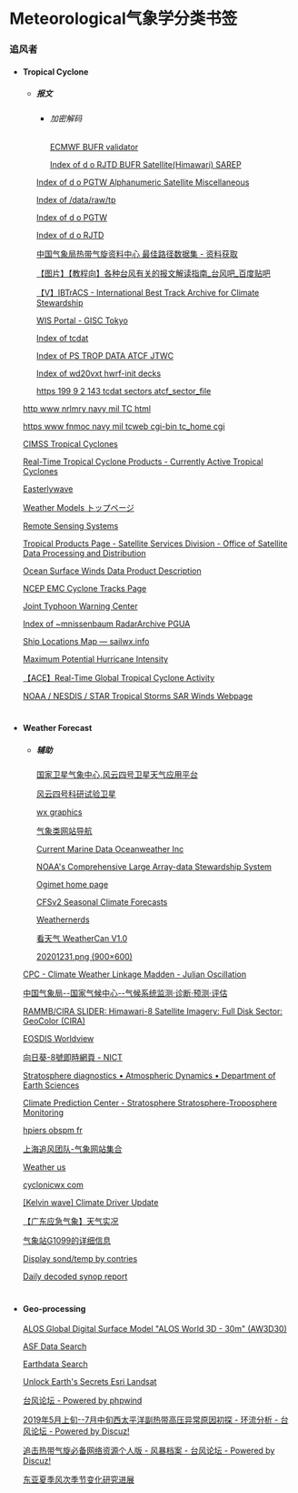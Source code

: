 # Meteorological气象学分类书签
### 追风者

- #### Tropical Cyclone

	- ##### 报文

		- ###### 加密解码
			[ECMWF BUFR validator](https://apps.ecmwf.int/codes/bufr/validator/)
      
			[Index of d o RJTD BUFR Satellite(Himawari) SAREP](https://www.wis-jma.go.jp/d/o/RJTD/BUFR/Satellite(Himawari)/SAREP/)


		[Index of d o PGTW Alphanumeric Satellite Miscellaneous](https://www.wis-jma.go.jp/d/o/PGTW/Alphanumeric/Satellite/Miscellaneous/)
    
		[Index of /data/raw/tp](https://tgftp.nws.noaa.gov/data/raw/tp/)
    
		[Index of d o PGTW](https://www.wis-jma.go.jp/d/o/PGTW/)
    
		[Index of d o RJTD](https://www.wis-jma.go.jp/d/o/RJTD/)
    
		[中国气象局热带气旋资料中心 最佳路径数据集 \- 资料获取](http://tcdata.typhoon.org.cn/zjljsjj_zlhq.html)
    
		[【图片】【教程向】各种台风有关的报文解读指南_台风吧_百度贴吧](https://tieba.baidu.com/p/4579661564?red_tag=2788610318)
    
      [【V】IBTrACS - International Best Track Archive for Climate Stewardship](http://www.atms.unca.edu/ibtracs/ibtracs_current/index.php)
		
      [WIS Portal - GISC Tokyo](https://www.wis-jma.go.jp/cms/index.html)
		
      [Index of tcdat](https://www.nrlmry.navy.mil/tcdat/)
		
      [Index of PS TROP DATA ATCF JTWC](https://www.ssd.noaa.gov/PS/TROP/DATA/ATCF/JTWC/)
		
      [Index of wd20vxt hwrf-init decks](https://ftp.emc.ncep.noaa.gov/wd20vxt/hwrf-init/decks/?C=M;O=D)
    
      [https 199 9 2 143 tcdat sectors atcf\_sector\_file](https://199.9.2.143/tcdat/sectors/atcf_sector_file)


	
  [http www nrlmry navy mil TC html](http://www.nrlmry.navy.mil/TC.html)
	
  [https www fnmoc navy mil tcweb cgi-bin tc_home cgi](https://www.fnmoc.navy.mil/tcweb/cgi-bin/tc_home.cgi/)
	
  [CIMSS Tropical Cyclones](http://tropic.ssec.wisc.edu/)
	
  [Real-Time Tropical Cyclone Products - Currently Active Tropical Cyclones](http://rammb.cira.colostate.edu/products/tc_realtime/)
	
  
  [Easterlywave](https://www.easterlywave.com/typhoon/)
	
  [Weather Models トップページ](https://weather-models.info/)
	
  [Remote Sensing Systems](http://www.remss.com/storm-watch/)
	
  [Tropical Products Page - Satellite Services Division - Office of Satellite Data Processing and Distribution](https://www.ssd.noaa.gov/PS/TROP/)
	
  [Ocean Surface Winds Data Product Description](https://manati.star.nesdis.noaa.gov/products.php)
	
  [NCEP EMC Cyclone Tracks Page](http://www.emc.ncep.noaa.gov/gmb/tpm/emchurr/tcgen/)
	
  [Joint Typhoon Warning Center](http://www.metoc.navy.mil/jtwc/jtwc.html)
	
  [Index of ~mnissenbaum RadarArchive PGUA](http://moe.met.fsu.edu/~mnissenbaum/RadarArchive/PGUA/)
	
  [Ship Locations Map — sailwx.info](https://www.sailwx.info/shiptrack/shiplocations.phtml)
	
  [Maximum Potential Hurricane Intensity](http://wxmaps.org/pix/hurpot#WPAC)
	
  [【ACE】Real-Time Global Tropical Cyclone Activity](http://tropical.atmos.colostate.edu/Realtime/)
	
  [NOAA / NESDIS / STAR Tropical Storms SAR Winds Webpage](https://www.star.nesdis.noaa.gov/socd/mecb/sar/AKDEMO_products/APL_winds/tropical/?year=2020&storm=WP222020_GONI)

# 
- #### Weather Forecast

	- ##### 辅助

		[国家卫星气象中心,风云四号卫星天气应用平台](http://rsapp.nsmc.org.cn/geofy/?i=28&isPlay=true&speed=2&sat=fy-4a&pro=geos&type=full_disk&band=1&overlay=&x=0&y=0&z=0&area=1&ll=0&county=1&duration=36&interval=1&c=false&cp=0.5&st=&et=&ac=&hide=0&s=1)
		
      [风云四号科研试验卫星](http://fy4.nsmc.org.cn/portal/cn/theme/FY4A.html#video-LMIE)
		
      [wx graphics](http://wx.graphics/)
		
      [气象类网站导航](http://114.116.94.173:9803/)
		
      [Current Marine Data Oceanweather Inc](https://www.oceanweather.com/data/)
		
      [NOAA's Comprehensive Large Array-data Stewardship System](https://www.avl.class.noaa.gov/saa/products/welcome;jsessionid=BACAE518B5C7E037CFFED1ED00ED82C7)
		
      [Ogimet home page](http://www.ogimet.com/index.phtml.en)
		
      [CFSv2 Seasonal Climate Forecasts](https://www.cpc.ncep.noaa.gov/products/people/wwang/cfsv2fcst/)
		
      [Weathernerds](https://www.weathernerds.org/)
		
      [看天气 WeatherCan V1.0](http://61.185.209.71:8500/fm/)
		
      [20201231.png (900×600)](https://www.easterlywave.com/media/precip/20201231.png)


	[CPC - Climate Weather Linkage Madden - Julian Oscillation](http://www.cpc.ncep.noaa.gov/products/precip/CWlink/MJO/mjo.shtml)
	
  [中国气象局--国家气候中心--气候系统监测·诊断·预测·评估](http://cmdp.ncc-cma.net/cn/index.htm)
	
  [RAMMB/CIRA SLIDER: Himawari-8 Satellite Imagery: Full Disk Sector: GeoColor (CIRA)](http://rammb-slider.cira.colostate.edu/?sat=himawari&z=0&im=12&ts=1&st=0&et=0&speed=130&motion=loop&map=1&lat=0&opacity%5B0%5D=1&hidden%5B0%5D=0&pause=0&slider=-1&hide_controls=0&mouse_draw=0&follow_feature=0&follow_hide=0&s=rammb-slider&sec=full_disk&p%5B0%5D=geocolor&x=11008&y=11008)
	
  [EOSDIS Worldview](https://worldview.earthdata.nasa.gov/)
	
  [向日葵-8號即時網頁 - NICT](http://himawari8.nict.go.jp/)
	
  [Stratosphere diagnostics • Atmospheric Dynamics • Department of Earth Sciences](http://www.geo.fu-berlin.de/en/met/ag/strat/produkte/winterdiagnostics/index.html)
	
  [Climate Prediction Center - Stratosphere Stratosphere-Troposphere Monitoring](http://www.cpc.ncep.noaa.gov/products/stratosphere/strat-trop/)
	
  
  [hpiers obspm fr](http://hpiers.obspm.fr/eop-pc/index.php)
	
  [上海追风团队-气象网站集合](http://stwc.info/h-col-182.html)
	
  [Weather us](https://weather.us/model-charts/euro/grid-asia-australia/temperature-f/20181119-1500z.html)
	
  [cyclonicwx com](https://cyclonicwx.com/)
	
  
  [\[Kelvin wave\] Climate Driver Update](http://www.bom.gov.au/climate/enso/index.shtml#tabs=Tropics)
	
  [【广东应急气象】天气实况](https://www.gd121.cn/tq/tqsk.shtml)
	
  [气象站G1099的详细信息](http://q-weather.info/weather/G1099/)
	
  [Display sond/temp by contries](http://www.ogimet.com/display_sondc.php?lang=en&estado=Chin&tipo=ALL&ord=DIR&nil=SI&fmt=txt&ano=2020&mes=12&day=14&hora=01&anof=2020&mesf=12&dayf=15&horaf=01&send=send)
	
  [Daily decoded synop report](http://www.ogimet.com/cgi-bin/decomet?ind=59287&ano=2020&mes=12&day=15&hora=00&min=00&single=yes&lang=en)

#
- #### Geo-processing

	[ALOS Global Digital Surface Model "ALOS World 3D - 30m" (AW3D30)](https://www.eorc.jaxa.jp/ALOS/en/aw3d30/index.htm)
	
  [ASF Data Search](https://search.asf.alaska.edu/#/?zoom=9.311090031798043&center=88.041433,43.480326&polygon=POLYGON((87.6445%2044.0027,87.4319%2043.9596,87.4297%2043.7569,87.6961%2043.5903,88.3713%2043.6207,88.4665%2043.736,88.482%2043.8063,88.3558%2043.9946,87.6445%2044.0027))&dataset=ALOS&productTypes=RTC_HI_RES&resultsLoaded=true&granule=ALPSRP187970870-RTC_HI_RES)
	
  [Earthdata Search](https://search.earthdata.nasa.gov/search/granules?p=C1206487504-ASF&pg[0][gsk]=-start_date&q=alos&sb[0]=87.23145%2C43.32034%2C88.65527%2C44.40114&m=43.0576171875!83.8212890625!6!1!0!0%2C2&tl=1591090735!4!!)
	
  [Unlock Earth's Secrets Esri Landsat](https://www.esri.com/en-us/arcgis/landsat)
	
  [台风论坛 \- Powered by phpwind](http://www.tybbs.org.cn/)
	
  [2019年5月上旬--7月中旬西太平洋副热带高压异常原因初探 - 环流分析 - 台风论坛 - Powered by Discuz!](https://bbs.typhoon.org.cn/forum.php?mod=viewthread&tid=79730)
	
  [追击热带气旋必备网络资源个人版 \- 风暴档案 \- 台风论坛 \- Powered by Discuz!](https://bbs.typhoon.org.cn/forum.php?mod=viewthread&tid=67126)
	
  [东亚夏季风次季节变化研究进展](http://html.rhhz.net/yyqxxb/html/20190402.htm)
